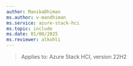 ```yaml
---
author: ManikaDhiman
ms.author: v-mandhiman
ms.service: azure-stack-hci
ms.topic: include
ms.date: 01/08/2025
ms.reviewer: alkohli
---
```


> Applies to: Azure Stack HCI, version 22H2